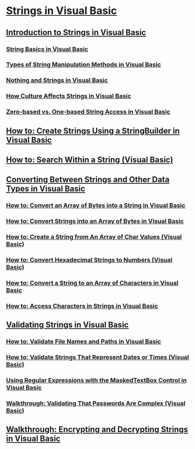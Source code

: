 # [Strings in Visual Basic](index.md)
## [Introduction to Strings in Visual Basic](introduction-to-strings.md)
### [String Basics in Visual Basic](string-basics.md)
### [Types of String Manipulation Methods in Visual Basic](types-of-string-manipulation-methods.md)
### [Nothing and Strings in Visual Basic](nothing-and-strings.md)
### [How Culture Affects Strings in Visual Basic](how-culture-affects-strings.md)
### [Zero-based vs. One-based String Access in Visual Basic](zero-based-vs-one-based-string-access.md)
## [How to: Create Strings Using a StringBuilder in Visual Basic](how-to-create-strings-using-a-stringbuilder.md)
## [How to: Search Within a String (Visual Basic)](how-to-search-within-a-string.md)
## [Converting Between Strings and Other Data Types in Visual Basic](converting-between-strings-and-other-data-types.md)
### [How to: Convert an Array of Bytes into a String in Visual Basic](how-to-convert-an-array-of-bytes-into-a-string.md)
### [How to: Convert Strings into an Array of Bytes in Visual Basic](how-to-convert-strings-into-an-array-of-bytes.md)
### [How to: Create a String from An Array of Char Values (Visual Basic)](how-to-create-a-string-from-an-array-of-char-values.md)
### [How to: Convert Hexadecimal Strings to Numbers (Visual Basic)](how-to-convert-hexadecimal-strings-to-numbers.md)
### [How to: Convert a String to an Array of Characters in Visual Basic](how-to-convert-a-string-to-an-array-of-characters.md)
### [How to: Access Characters in Strings in Visual Basic](how-to-access-characters-in-strings.md)
## [Validating Strings in Visual Basic](validating-strings.md)
### [How to: Validate File Names and Paths in Visual Basic](how-to-validate-file-names-and-paths.md)
### [How to: Validate Strings That Represent Dates or Times (Visual Basic)](how-to-validate-strings-that-represent-dates-or-times.md)
### [Using Regular Expressions with the MaskedTextBox Control in Visual Basic](using-regular-expressions-with-the-maskedtextbox-control.md)
### [Walkthrough: Validating That Passwords Are Complex (Visual Basic)](walkthrough-validating-that-passwords-are-complex.md)
## [Walkthrough: Encrypting and Decrypting Strings in Visual Basic](walkthrough-encrypting-and-decrypting-strings.md)
